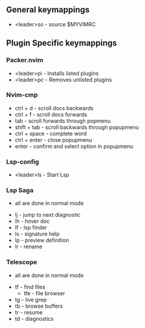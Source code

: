 ## General keymappings
- \<leader\>so - source $MYVIMRC

## Plugin Specific keymappings
### Packer.nvim
- \<leader\>pi - Installs listed plugins
- \<leader\>pc - Removes unlisted plugins 
### Nvim-cmp
- ctrl + d - scroll docs backwards
- ctrl + f - scroll docs forwards 
- tab - scroll forwards through popmenu
- shift + tab - scroll backwards through popupmenu
- ctrl + space - complete word
- ctrl + enter - close popupmenu
- enter - confirm and select option in popupmenu 
### Lsp-config
- \<leader\>ls - Start Lsp 
### Lsp Saga
* all are done in normal mode 
- lj - jump to next diagnostic
- lh - hover doc
- lf - lsp finder
- ls - signature help
- lp - preview definition
- lr - rename 
### Telescope 
* all are done in normal mode 
- tf -  find files
	- tfe - file browser
- tg - live grep
- tb - browse buffers 
- tr - resume 
- td - diagnostics
